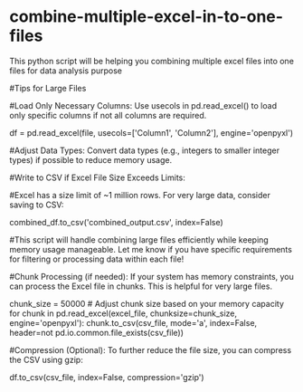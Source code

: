 # combine-multiple-excel-in-to-one-files
This python script will be helping you combining multiple excel files into one files for data analysis purpose

#Tips for Large Files

#Load Only Necessary Columns: Use usecols in pd.read_excel() to load only specific columns if not all columns are required.

df = pd.read_excel(file, usecols=['Column1', 'Column2'], engine='openpyxl')

#Adjust Data Types: Convert data types (e.g., integers to smaller integer types) if possible to reduce memory usage.

#Write to CSV if Excel File Size Exceeds Limits: 

#Excel has a size limit of ~1 million rows. For very large data, consider saving to CSV:

combined_df.to_csv('combined_output.csv', index=False)

#This script will handle combining large files efficiently while keeping memory usage manageable. Let me know if you have specific requirements for filtering or processing data within each file!

#Chunk Processing (if needed): If your system has memory constraints, you can process the Excel file in chunks. This is helpful for very large files.

chunk_size = 50000  # Adjust chunk size based on your memory capacity
for chunk in pd.read_excel(excel_file, chunksize=chunk_size, engine='openpyxl'):
    chunk.to_csv(csv_file, mode='a', index=False, header=not pd.io.common.file_exists(csv_file))
    
#Compression (Optional): To further reduce the file size, you can compress the CSV using gzip:

df.to_csv(csv_file, index=False, compression='gzip')

